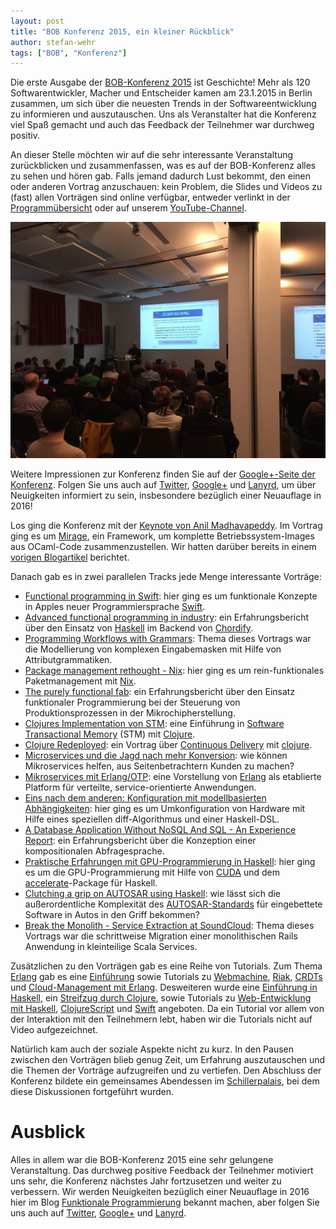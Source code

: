```yaml
---
layout: post
title: "BOB Konferenz 2015, ein kleiner Rückblick"
author: stefan-wehr
tags: ["BOB", "Konferenz"]
---
```


Die erste Ausgabe der [BOB-Konferenz 2015](http://bobkonf.de/) ist Geschichte! Mehr als 120
Softwarentwickler, Macher und Entscheider kamen am 23.1.2015 in Berlin zusammen, um
sich über die neuesten Trends in der Softwareentwicklung zu informieren
und auszutauschen. Uns als Veranstalter hat die Konferenz viel Spaß
gemacht und auch das Feedback der Teilnehmer war durchweg positiv.

An dieser Stelle möchten wir auf die sehr interessante Veranstaltung
zurückblicken und zusammenfassen, was es auf der BOB-Konferenz alles
zu sehen und hören gab. Falls jemand dadurch Lust bekommt, den einen oder
anderen Vortrag anzuschauen: kein Problem, die Slides und Videos zu (fast)
allen Vorträgen sind online verfügbar, entweder verlinkt in der
[Programmübersicht](http://bobkonf.de/2015/programm.html)
oder auf unserem [YouTube-Channel](https://www.youtube.com/channel/UC2svxmX1Bfyaln2bs9ZsyGA).

<img src="/files/bob-2015-resumee/bob-keynote.jpg">

Weitere Impressionen zur Konferenz finden Sie auf der
[Google+-Seite der Konferenz](https://plus.google.com/u/0/b/114182696261405219198/114182696261405219198/posts/c6z1rm1xuSb?pid=6121552383913282738&oid=114182696261405219198).
Folgen Sie uns auch auf [Twitter](https://twitter.com/bobkonf),
[Google+](https://plus.google.com/+BobkonfDe/posts) und
[Lanyrd](http://lanyrd.com/2015/bob2015/), um über Neuigkeiten informiert
zu sein, insbesondere bezüglich einer Neuauflage in 2016!

<!-- more start -->

Los ging die Konferenz mit der
[Keynote von Anil Madhavapeddy](http://bobkonf.de/2015/keynote.html). Im
Vortrag ging es um [Mirage](http://www.openmirage.org/), ein Framework, um
komplette Betriebssystem-Images aus OCaml-Code zusammenzustellen. Wir
hatten darüber bereits in einem
[vorigen Blogartikel](http://funktionale-programmierung.de/2015/02/09/mirage.html)
berichtet.

Danach gab es in zwei parallelen Tracks jede Menge interessante Vorträge:

* [Functional programming in Swift](http://bobkonf.de/2015/swierstra-talk.html): hier ging es um
  funktionale Konzepte in Apples neuer Programmiersprache
  [Swift](https://developer.apple.com/swift).
* [Advanced functional programming in
  industry](http://bobkonf.de/2015/magalhaes.html): ein Erfahrungsbericht
  über den Einsatz von [Haskell](http://haskell.org) im Backend von
  [Chordify](http://chordify.net/).
* [Programming Workflows with Grammars](http://bobkonf.de/2015/middelkoop.html):
  Thema dieses Vortrags war die Modellierung von komplexen Eingabemasken
  mit Hilfe von Attributgrammatiken.
* [Package management rethought - Nix](http://bobkonf.de/2015/garbas.html):
  hier ging es um rein-funktionales Paketmanagement mit [Nix](https://nixos.org/nix/).
* [The purely functional fab](http://bobkonf.de/2015/sperber-talk.html):
  ein Erfahrungsbericht über den Einsatz funktionaler Programmierung bei der
  Steuerung von Produktionsprozessen in der Mikrochipherstellung.
* [Clojures Implementation von STM](http://bobkonf.de/2015/kamphausen.html): eine Einführung
  in
  [Software Transactional Memory](http://en.wikipedia.org/wiki/Software_transactional_memory)
  (STM) mit [Clojure](http://clojure.org/).
* [Clojure Redeployed](http://bobkonf.de/2015/stepien.html): ein Vortrag
  über
  [Continuous Delivery](http://en.wikipedia.org/wiki/Continuous_delivery)
  mit [clojure](http://clojure.org).
* [Microservices und die Jagd nach mehr
  Konversion](http://bobkonf.de/2015/zuther.html): wie können
  Mikroservices helfen, aus Seitenbetrachtern Kunden zu machen?
* [Mikroservices mit Erlang/OTP](http://bobkonf.de/2015/iserlohn.html):
  eine Vorstellung von [Erlang](http://erlang.org) als etablierte Platform für verteilte,
  service-orientierte Anwendungen.
* [Eins nach dem anderen: Konfiguration mit modellbasierten Abhängigkeiten](http://bobkonf.de/2015/greif.html):
  hier ging es um Umkonfiguration von Hardware
  mit Hilfe eines speziellen diff-Algorithmus und einer Haskell-DSL.
* [A Database Application Without NoSQL And SQL - An Experience Report](http://bobkonf.de/2015/knauel.html): ein Erfahrungsbericht über die Konzeption einer kompositionalen Abfragesprache.
* [Praktische Erfahrungen mit GPU-Programmierung in Haskell](http://bobkonf.de/2015/thielemann.html): hier ging es um die GPU-Programmierung mit Hilfe von [CUDA](http://www.nvidia.de/object/cuda-parallel-computing-de.html) und dem [accelerate](http://hackage.haskell.org/package/accelerate)-Package für Haskell.
* [Clutching a grip on AUTOSAR using
  Haskell](http://bobkonf.de/2015/nordlander.html): wie lässt sich die
  außerordentliche Komplexität des
  [AUTOSAR-Standards](http://en.wikipedia.org/wiki/AUTOSAR) für
  eingebettete Software in Autos in den Griff bekommen?
* [Break the Monolith - Service Extraction at SoundCloud](http://bobkonf.de/2015/kischkel.html):
  Thema dieses Vortrags war die schrittweise Migration einer monolithischen Rails Anwendung in
  kleinteilige Scala Services.

Zusätzlichen zu den Vorträgen gab es eine Reihe von Tutorials.
Zum Thema [Erlang](http://www.erlang.org/) gab es eine [Einführung](http://bobkonf.de/2015/rehfeld.html) sowie
Tutorials zu [Webmachine](http://bobkonf.de/2015/meiklejohn.html),
[Riak](http://bobkonf.de/2015/meiklejohn-riak.html),
[CRDTs](http://bobkonf.de/2015/bieniusa.html) und
[Cloud-Management mit Erlang](http://bobkonf.de/2015/gies.html).
Desweiteren wurde eine
[Einführung in Haskell](http://bobkonf.de/2015/fischmann.html),
ein [Streifzug durch Clojure](http://bobkonf.de/2015/sperber.html), sowie
Tutorials zu
[Web-Entwicklung mit Haskell](http://bobkonf.de/2015/thiemann.html),
[ClojureScript](http://bobkonf.de/2015/gilliar.html) und
[Swift](http://bobkonf.de/2015/swierstra-tutorial.html) angeboten.
Da ein Tutorial vor allem von der Interaktion mit den Teilnehmern lebt,
haben wir die Tutorials nicht auf Video aufgezeichnet.

Natürlich kam auch der soziale Aspekte nicht zu kurz. In den Pausen
zwischen den Vorträgen blieb genug Zeit, um Erfahrung auszutauschen und
die Themen der Vorträge aufzugreifen und zu vertiefen. Den Abschluss der
Konferenz bildete ein gemeinsames Abendessen im
[Schillerpalais](http://www.schillerpalais.de/), bei dem diese
Diskussionen fortgeführt wurden.

# Ausblick

Alles in allem war die BOB-Konferenz 2015 eine sehr gelungene
Veranstaltung. Das durchweg positive Feedback der Teilnehmer motiviert uns
sehr, die Konferenz nächstes Jahr fortzusetzen und weiter zu verbessern.
Wir werden Neuigkeiten bezüglich einer Neuauflage in 2016 hier im Blog
[Funktionale Programmierung](http://funktionale-programmierung.de/)
bekannt machen, aber 
folgen Sie uns auch auf [Twitter](https://twitter.com/bobkonf),
[Google+](https://plus.google.com/+BobkonfDe/posts) und
[Lanyrd](http://lanyrd.com/2015/bob2015/).

